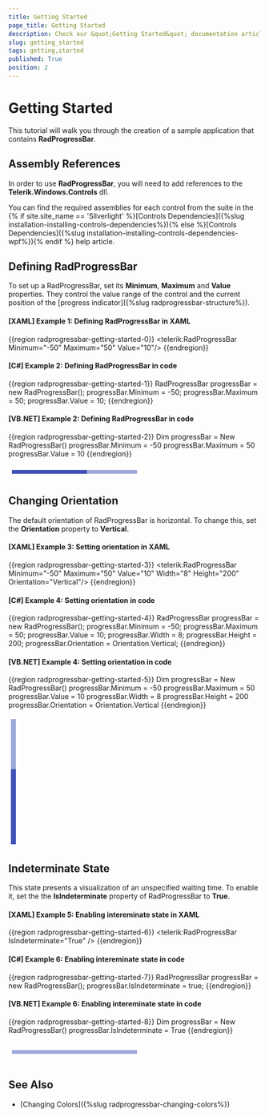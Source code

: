 ```yaml
---
title: Getting Started
page_title: Getting Started
description: Check our &quot;Getting Started&quot; documentation article for the RadProgressBar {{ site.framework_name }} control.
slug: getting_started
tags: getting,started
published: True
position: 2
---
```


# Getting Started

This tutorial will walk you through the creation of a sample application that contains __RadProgressBar__.

## Assembly References

In order to use __RadProgressBar__, you will need to add references to the __Telerik.Windows.Controls__ dll.

You can find the required assemblies for each control from the suite in the {% if site.site_name == 'Silverlight' %}[Controls Dependencies]({%slug installation-installing-controls-dependencies%}){% else %}[Controls Dependencies]({%slug installation-installing-controls-dependencies-wpf%}){% endif %} help article.

## Defining RadProgressBar

To set up a RadProgressBar, set its __Minimum__, __Maximum__ and __Value__ properties. They control the value range of the control and the current position of the [progress indicator]({%slug radprogressbar-structure%}).

#### __[XAML] Example 1: Defining RadProgressBar in XAML__
{{region radprogressbar-getting-started-0}}
	<telerik:RadProgressBar Minimum="-50" Maximum="50" Value="10"/>
{{endregion}}

#### __[C#] Example 2: Defining RadProgressBar in code__
{{region radprogressbar-getting-started-1}}
	RadProgressBar progressBar = new RadProgressBar();
	progressBar.Minimum = -50;
	progressBar.Maximum = 50;
	progressBar.Value = 10;
{{endregion}}

#### __[VB.NET] Example 2: Defining RadProgressBar in code__
{{region radprogressbar-getting-started-2}}
	Dim progressBar = New RadProgressBar()
	progressBar.Minimum = -50
	progressBar.Maximum = 50
	progressBar.Value = 10
{{endregion}}

![](images/radprogressbar-getting-started-0.png)

## Changing Orientation

The default orientation of RadProgressBar is horizontal. To change this, set the __Orientation__ property to __Vertical__.

#### __[XAML] Example 3: Setting orientation in XAML__
{{region radprogressbar-getting-started-3}}
	<telerik:RadProgressBar Minimum="-50" Maximum="50" Value="10" 
							Width="8" Height="200"
							Orientation="Vertical"/>
{{endregion}}

#### __[C#] Example 4: Setting orientation in code__
{{region radprogressbar-getting-started-4}}
	RadProgressBar progressBar = new RadProgressBar();
	progressBar.Minimum = -50;
	progressBar.Maximum = 50;
	progressBar.Value = 10;
	progressBar.Width = 8;
	progressBar.Height = 200;
	progressBar.Orientation = Orientation.Vertical;
{{endregion}}

#### __[VB.NET] Example 4: Setting orientation in code__
{{region radprogressbar-getting-started-5}}
	Dim progressBar = New RadProgressBar()
	progressBar.Minimum = -50
	progressBar.Maximum = 50
	progressBar.Value = 10
	progressBar.Width = 8
	progressBar.Height = 200
	progressBar.Orientation = Orientation.Vertical
{{endregion}}

![](images/radprogressbar-getting-started-1.png)

## Indeterminate State

This state presents a visualization of an unspecified waiting time. To enable it, set the the __IsIndeterminate__ property of RadProgressBar to __True__.

#### __[XAML] Example 5: Enabling intereminate state in XAML__
{{region radprogressbar-getting-started-6}}
	<telerik:RadProgressBar IsIndeterminate="True" />
{{endregion}}

#### __[C#] Example 6: Enabling intereminate state in code__
{{region radprogressbar-getting-started-7}}
	RadProgressBar progressBar = new RadProgressBar();
	progressBar.IsIndeterminate = true;
{{endregion}}

#### __[VB.NET] Example 6: Enabling intereminate state in code__
{{region radprogressbar-getting-started-8}}
	Dim progressBar = New RadProgressBar()
	progressBar.IsIndeterminate = True
{{endregion}}

![](images/radprogressbar-getting-started-2.gif)

## See Also  
* [Changing Colors]({%slug radprogressbar-changing-colors%})
